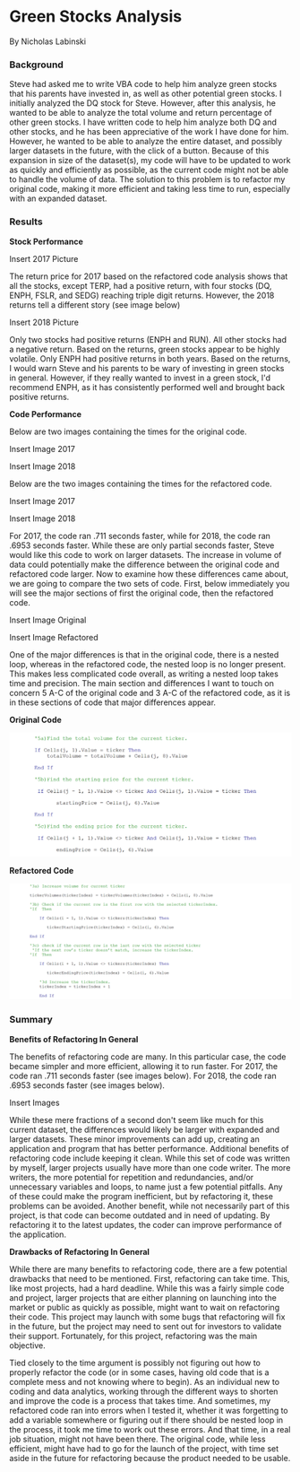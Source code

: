 # Green Stocks Analysis

By Nicholas Labinski

### Background

Steve had asked me to write VBA code to help him analyze green stocks that his parents have invested in, as well as other potential green stocks. I initially analyzed the DQ stock for Steve. However, after this analysis, he wanted to be able to analyze the total volume and return percentage of other green stocks. I have written code to help him analyze both DQ and other stocks, and he has been appreciative of the work I have done for him. However, he wanted to be able to analyze the entire dataset, and possibly larger datasets in the future, with the click of a button. Because of this expansion in size of the dataset(s), my code will have to be updated to work as quickly and efficiently as possible, as the current code might not be able to handle the volume of data. The solution to this problem is to refactor my original code, making it more efficient and taking less time to run, especially with an expanded dataset.

### Results

**Stock Performance**

Insert 2017 Picture

The return price for 2017 based on the refactored code analysis shows that all the stocks, except TERP, had a positive return, with four stocks (DQ, ENPH, FSLR, and SEDG) reaching triple digit returns. However, the 2018 returns tell a different story (see image below)

Insert 2018 Picture

Only two stocks had positive returns (ENPH and RUN). All other stocks had a negative return. Based on the returns, green stocks appear to be highly volatile. Only ENPH had positive returns in both years. Based on the returns, I would warn Steve and his parents to be wary of investing in green stocks in general. However, if they really wanted to invest in a green stock, I'd recommend ENPH, as it has consistently performed well and brought back positive returns.

**Code Performance**

Below are two images containing the times for the original code.

Insert Image 2017

Insert Image 2018

Below are the two images containing the times for the refactored code.

Insert Image 2017

Insert Image 2018

For 2017, the code ran .711 seconds faster, while for 2018, the code ran .6953 seconds faster. While these are only partial seconds faster, Steve would like this code to work on larger datasets. The increase in volume of data could potentially make the difference between the original code and refactored code larger. Now to examine how these differences came about, we are going to compare the two sets of code. First, below immediately you will see the major sections of first the original code, then the refactored code.

Insert Image Original

Insert Image Refactored

One of the major differences is that in the original code, there is a nested loop, whereas in the refactored code, the nested loop is no longer present. This makes less complicated code overall, as writing a nested loop takes time and precision. The main section and differences I want to touch on concern 5 A-C of the original code and 3 A-C of the refactored code, as it is in these sections of code that major differences appear.

**Original Code**

![](https://github.com/labinskin/Stock-Analysis/blob/main/Original%20Code%205%20A_C.png)

**Refactored Code**

![](https://github.com/labinskin/Stock-Analysis/blob/main/Refactored%20Code%203%20A_C.png)



### Summary

**Benefits of Refactoring In General**

The benefits of refactoring code are many. In this particular case, the code became simpler and more efficient, allowing it to run faster. For 2017, the code ran .711 seconds faster (see images below). For 2018, the code ran .6953 seconds faster (see images below).

Insert Images

While these mere fractions of a second don't seem like much for this current dataset, the differences would likely be larger with expanded and larger datasets. These minor improvements can add up, creating an application and program that has better performance. Additional benefits of refactoring code include keeping it clean. While this set of code was written by myself, larger projects usually have more than one code writer. The more writers, the more potential for repetition and redundancies, and/or unnecessary variables and loops, to name just a few potential pitfalls. Any of these could make the program inefficient, but by refactoring it, these problems can be avoided. Another benefit, while not necessarily part of this project, is that code can become outdated and in need of updating. By refactoring it to the latest updates, the coder can improve performance of the application.

**Drawbacks of Refactoring In General**

While there are many benefits to refactoring code, there are a few potential drawbacks that need to be mentioned. First, refactoring can take time. This, like most projects, had a hard deadline. While this was a fairly simple code and project, larger projects that are either planning on launching into the market or public as quickly as possible, might want to wait on refactoring their code. This project may launch with some bugs that refactoring will fix in the future, but the project may need to sent out for investors to validate their support. Fortunately, for this project, refactoring was the main objective.

Tied closely to the time argument is possibly not figuring out how to properly refactor the code (or in some cases, having old code that is a complete mess and not knowing where to begin). As an individual new to coding and data analytics, working through the different ways to shorten and improve the code is a process that takes time. And sometimes, my refactored code ran into errors when I tested it, whether it was forgetting to add a variable somewhere or figuring out if there should be nested loop in the process, it took me time to work out these errors. And that time, in a real job situation, might not have been there. The original code, while less efficient, might have had to go for the launch of the project, with time set aside in the future for refactoring because the product needed to be usable.
